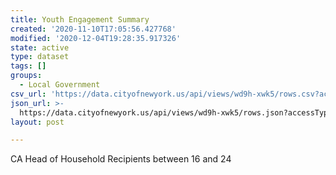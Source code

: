 ```yaml
---
title: Youth Engagement Summary
created: '2020-11-10T17:05:56.427768'
modified: '2020-12-04T19:28:35.917326'
state: active
type: dataset
tags: []
groups:
  - Local Government
csv_url: 'https://data.cityofnewyork.us/api/views/wd9h-xwk5/rows.csv?accessType=DOWNLOAD'
json_url: >-
  https://data.cityofnewyork.us/api/views/wd9h-xwk5/rows.json?accessType=DOWNLOAD
layout: post

---
```

CA Head of Household Recipients between 16 and 24
